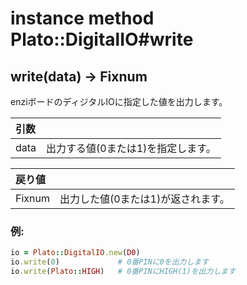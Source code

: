 # instance method Plato::DigitalIO#write

## write(data) -> Fixnum

enziボードのディジタルIOに指定した値を出力します。  

|引数||
|:--|:--|
|data|出力する値(0または1)を指定します。|

|戻り値||
|:--|:--|
|Fixnum|出力した値(0または1)が返されます。|

### 例:
```Ruby
io = Plato::DigitalIO.new(D0)
io.write(0)             # 0番PINに0を出力します
io.write(Plato::HIGH)   # 0番PINにHIGH(1)を出力します
```
